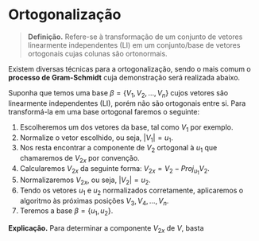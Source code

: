 
# Ortogonalização

> **Definição.** Refere-se à transformação de um conjunto de vetores linearmente independentes (LI) em um conjunto/base de vetores ortogonais cujas colunas são ortonormais.

Existem diversas técnicas para a ortogonalização, sendo o mais comum o **processo de Gram-Schmidt** cuja demonstração será realizada abaixo.

Suponha que temos uma base $\beta=\{V_{1},V_{2},\dots,V_{n}\}$ cujos vetores são linearmente independentes (LI), porém não são ortogonais entre si. Para transformá-la em uma base ortogonal faremos o seguinte:

1. Escolheremos um dos vetores da base, tal como $V_{1}$ por exemplo.
2. Normalize o vetor escolhido, ou seja, $\lvert V_{1} \rvert=u_{1}$.
3. Nos resta encontrar a componente de $V_{2}$ ortogonal à $u_{1}$ que chamaremos de $V_{2x}$ por convenção.
4. Calcularemos $V_{2x}$ da seguinte forma: $V_{2x}=V_{2}-\textit{Proj}_{u_{1}}V_{2}$.
5. Normalizaremos $V_{2x}$, ou seja, $\lvert V_{2} \rvert=u_{2}$.
6. Tendo os vetores $u_{1}$ e $u_{2}$ normalizados corretamente, aplicaremos o algoritmo às próximas posições $V_{3},V_{4},\dots,V_{n}$.
7. Teremos a base $\beta=\{u_{1},u_{2}\}$.

**Explicação.** Para determinar a componente $V_{2x}$ de $V$, basta 
